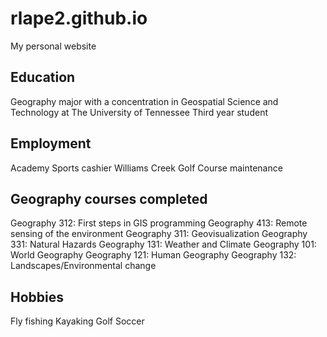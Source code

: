 # rlape2.github.io
My personal website 

## Education
Geography major with a concentration in Geospatial Science and Technology at The University of Tennessee
Third year student

## Employment
Academy Sports cashier
Williams Creek Golf Course maintenance 

## Geography courses completed
Geography 312: First steps in GIS programming
Geography 413: Remote sensing of the environment
Geography 311: Geovisualization
Geography 331: Natural Hazards 
Geography 131: Weather and Climate
Geography 101: World Geography
Geography 121: Human Geography
Geography 132: Landscapes/Environmental change

## Hobbies
Fly fishing
Kayaking
Golf
Soccer


